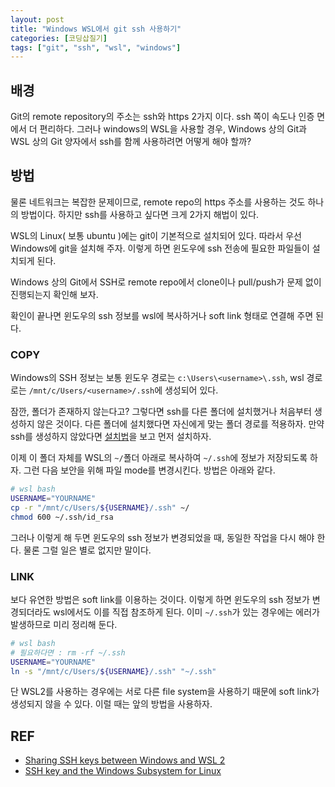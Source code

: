 ```yaml
---
layout: post
title: "Windows WSL에서 git ssh 사용하기"
categories: [코딩삽질기]
tags: ["git", "ssh", "wsl", "windows"]
---
```


## 배경

Git의 remote repository의 주소는 ssh와 https 2가지 이다. ssh 쪽이 속도나 인증 면에서 더 편리하다. 그러나 windows의 WSL을 사용할 경우, Windows 상의 Git과 WSL 상의 Git 양자에서 ssh를 함께 사용하려면 어떻게 해야 할까?

## 방법

물론 네트워크는 복잡한 문제이므로, remote repo의 https 주소를 사용하는 것도 하나의 방법이다. 하지만 ssh를 사용하고 싶다면 크게 2가지 해법이 있다.

WSL의 Linux( 보통 ubuntu )에는 git이 기본적으로 설치되어 있다. 따라서 우선 Windows에 git을 설치해 주자. 이렇게 하면 윈도우에 ssh 전송에 필요한 파일들이 설치되게 된다.

Windows 상의 Git에서 SSH로 remote repo에서 clone이나 pull/push가 문제 없이 진행되는지 확인해 보자.

확인이 끝나면 윈도우의 ssh 정보를 wsl에 복사하거나 soft link 형태로 연결해 주면 된다.

### COPY

Windows의 SSH 정보는 보통 윈도우 경로는 `c:\Users\<username>\.ssh`, wsl 경로로는 `/mnt/c/Users/<username>/.ssh`에 생성되어 있다. 

잠깐, 폴더가 존재하지 않는다고? 그렇다면 ssh를 다른 폴더에 설치했거나 처음부터 생성하지 않은 것이다. 다른 폴더에 설치했다면 자신에게 맞는 폴더 경로를 적용하자. 만약 ssh를 생성하지 않았다면 [설치법](https://git-scm.com/book/ko/v2/Git-%EC%84%9C%EB%B2%84-SSH-%EA%B3%B5%EA%B0%9C%ED%82%A4-%EB%A7%8C%EB%93%A4%EA%B8%B0)을 보고 먼저 설치하자. 

이제 이 폴더 자체를 WSL의 `~/`폴더 아래로 복사하여 `~/.ssh`에 정보가 저장되도록 하자. 그런 다음 보안을 위해 파일 mode를 변경시킨다. 방법은 아래와 같다.

```bash
# wsl bash
USERNAME="YOURNAME"
cp -r "/mnt/c/Users/${USERNAME}/.ssh" ~/
chmod 600 ~/.ssh/id_rsa
```

그러나 이렇게 해 두면 윈도우의 ssh 정보가 변경되었을 때, 동일한 작업을 다시 해야 한다. 물론 그럴 일은 별로 없지만 말이다.

### LINK

보다 유연한 방법은 soft link를 이용하는 것이다. 이렇게 하면 윈도우의 ssh 정보가 변경되더라도 wsl에서도 이를 직접 참조하게 된다. 이미 `~/.ssh`가 있는 경우에는 에러가 발생하므로 미리 정리해 둔다.

```bash
# wsl bash
# 필요하다면 : rm -rf ~/.ssh
USERNAME="YOURNAME"
ln -s "/mnt/c/Users/${USERNAME}/.ssh" "~/.ssh"
```

단 WSL2를 사용하는 경우에는 서로 다른 file system을 사용하기 때문에 soft link가 생성되지 않을 수 있다. 이럴 때는 앞의 방법을 사용하자.

## REF

-   [Sharing SSH keys between Windows and WSL 2](https://devblogs.microsoft.com/commandline/sharing-ssh-keys-between-windows-and-wsl-2/)
-   [SSH key and the Windows Subsystem for Linux](https://florianbrinkmann.com/en/ssh-key-and-the-windows-subsystem-for-linux-3436/)
